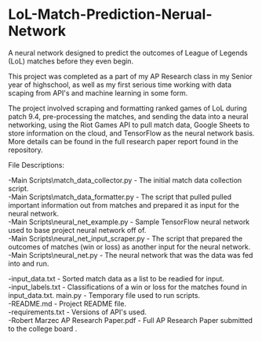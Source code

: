 # LoL-Match-Prediction-Nerual-Network
 
 A neural network designed to predict the outcomes of League of Legends (LoL) matches before they even begin.

This project was completed as a part of my AP Research class in my Senior year of highschool, as well as my first serious time working with data scaping from API's and machine learning in some form.

The project involved scraping and formatting ranked games of LoL during patch 9.4, pre-processing the matches, and sending the data into a neural networking, using the Riot Games API to pull match data, Google Sheets to store information on the cloud, and TensorFlow as the neural network basis. More details can be found in the full research paper report found in the repository.

File Descriptions:

-Main Scripts\match_data_collector.py - The initial match data collection script.  
-Main Scripts\match_data_formatter.py - The script that pulled pulled important information out from matches and prepared it as input for the neural network.  
-Main Scripts\neural_net_example.py - Sample TensorFlow neural network used to base project neural network off of.  
-Main Scripts\neural_net_input_scraper.py - The script that prepared the outcomes of matches (win or loss) as another input for the neural network.  
-Main Scripts\neural_net.py - The neural network that was the data was fed into and run.  

-input_data.txt - Sorted match data as a list to be readied for input.  
-input_labels.txt - Classifications of a win or loss for the matches found in input_data.txt.
main.py - Temporary file used to run scripts.  
-README.md - Project README file.  
-requirements.txt - Versions of API's used.  
-Robert Marzec AP Research Paper.pdf - Full AP Research Paper submitted to the college board . 
